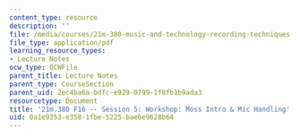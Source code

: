 ```yaml
---
content_type: resource
description: ''
file: /media/courses/21m-380-music-and-technology-recording-techniques-and-audio-production-fall-2016/0a1e9353e3581fbe5225bae6e9628b64_MIT21M_380F16_ses05_note.pdf
file_type: application/pdf
learning_resource_types:
- Lecture Notes
ocw_type: OCWFile
parent_title: Lecture Notes
parent_type: CourseSection
parent_uid: 2ec4ba6a-bdfc-e929-0799-1f8fb1b9ada3
resourcetype: Document
title: '21m.380 F16 -- Session 5: Workshop: Moss Intro & Mic Handling'
uid: 0a1e9353-e358-1fbe-5225-bae6e9628b64
---
```

